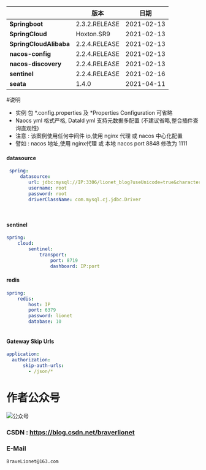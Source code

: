 
|              |                       版本                 |                   日期                 |    
| -------------- | ---------------------------- | ----------------------------- |
| **Springboot**           |      2.3.2.RELEASE              |    2021-02-13    |
| **SpringCloud**          |        Hoxton.SR9               |    2021-02-13    | 
| **SpringCloudAlibaba**   |      2.2.4.RELEASE              |    2021-02-13    | 
| **nacos-config**         |      2.2.4.RELEASE              |    2021-02-13    |
| **nacos-discovery**      |      2.2.4.RELEASE              |    2021-02-13    | 
| **sentinel**             |      2.2.4.RELEASE              |    2021-02-16    |
| **seata**                |         1.4.0                   |    2021-04-11    | 




#说明
-  实例 包  *.config.properties 及 *Properties Configuration 可省略
-  Naocs yml 格式严格, DataId yml 支持元数据多配置 (不建议省略,整合插件查询直观性)
-  注意 : 该案例使用任何中间件 ip,使用 nginx 代理 或 nacos 中心化配置
-  譬如 : nacos 地址,使用 nginx代理 或 本地 nacos port 8848 修改为 1111


####  datasource
```yaml
 spring:
     datasource: 
        url: jdbc:mysql://IP:3306/lionet_blog?useUnicode=true&characterEncoding=utf8&zeroDateTimeBehavior=convertToNull&useSSL=true&serverTimezone=GMT%2B8&allowPublicKeyRetrieval=true&useSSL=false
        username: root
        password: root
        driverClassName: com.mysql.cj.jdbc.Driver
 
    
```

#### sentinel
```yaml
spring: 
    cloud: 
        sentinel: 
            transport: 
                port: 8719
                dashboard: IP:port
```

#### redis 
```yaml
spring: 
    redis:
        host: IP
        port: 6379
        password: lionet
        database: 10
    
```

#### Gateway Skip Urls
```yaml
application:
  authorization:
      skip-auth-urls:
        - /json/*

```



# 作者公众号 
![公众号](https://img-blog.csdnimg.cn/20201003010039237.png#pic_center)

### CSDN :  https://blog.csdn.net/braverlionet 


### E-Mail
```$xslt
BraveLionet@163.com
```